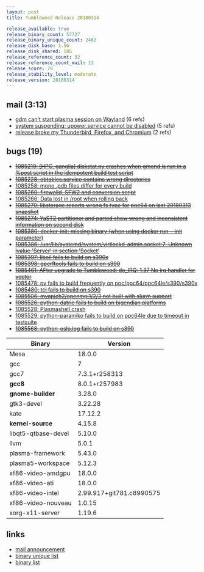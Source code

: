 ```yaml
---
layout: post
title: Tumbleweed Release 20180314

release_available: true
release_binary_count: 57727
release_binary_unique_count: 2462
release_disk_base: 1.5G
release_disk_shared: 18G
release_reference_count: 32
release_reference_count_mail: 13
release_score: 79
release_stability_level: moderate
release_version: 20180314
---
```


## mail (3:13)

- [gdm can't start plasma session on Wayland](https://lists.opensuse.org/opensuse-factory/2018-03/msg00475.html) (6 refs)
- [system suspending: upower.service cannot be disabled](https://lists.opensuse.org/opensuse-factory/2018-03/msg00474.html) (5 refs)
- [release broke my Thunderbird, Firefox, and Chromium](https://lists.opensuse.org/opensuse-factory/2018-03/msg00463.html) (2 refs)

## bugs (19)

<!--more-->

- ~~[1085219: \[HPC, ganglia\] diskstat.py crashes when gmond is run in a %post script in the idempotent build test script](https://bugzilla.opensuse.org/show_bug.cgi?id=1085219)~~
- ~~[1085228: ebtables.service contains wrong directories](https://bugzilla.opensuse.org/show_bug.cgi?id=1085228)~~
- [1085258: mono .pdb files differ for every build](https://bugzilla.opensuse.org/show_bug.cgi?id=1085258)
- ~~[1085260: firewalld, SFW2 and conversion script](https://bugzilla.opensuse.org/show_bug.cgi?id=1085260)~~
- [1085266: Data lost in /root when rolling back](https://bugzilla.opensuse.org/show_bug.cgi?id=1085266)
- ~~[1085270: libstorage reports wrong fs type for ppc64 on last 20180313 snapshot](https://bugzilla.opensuse.org/show_bug.cgi?id=1085270)~~
- ~~[1085274: YaST2 partitioner and parted show wrong and inconsistent information on second disk](https://bugzilla.opensuse.org/show_bug.cgi?id=1085274)~~
- ~~[1085380: docker-init: missing binary (when using docker run --init parameter)](https://bugzilla.opensuse.org/show_bug.cgi?id=1085380)~~
- ~~[1085386: /usr/lib/systemd/system/virtlockd-admin.socket:7: Unknown lvalue 'Server' in section 'Socket'](https://bugzilla.opensuse.org/show_bug.cgi?id=1085386)~~
- ~~[1085397: liboil fails to build on s390x](https://bugzilla.opensuse.org/show_bug.cgi?id=1085397)~~
- ~~[1085398: gperftools fails to build on s390](https://bugzilla.opensuse.org/show_bug.cgi?id=1085398)~~
- ~~[1085461: AFter upgrade to Tumbleweed:  do_IRQ: 1.37 No irq handler for vector](https://bugzilla.opensuse.org/show_bug.cgi?id=1085461)~~
- [1085478: pv fails to build frequently on ppc/ppc64/ppc64le/s390/s390x](https://bugzilla.opensuse.org/show_bug.cgi?id=1085478)
- ~~[1085480: tcl fails to build on s390](https://bugzilla.opensuse.org/show_bug.cgi?id=1085480)~~
- ~~[1085506: mvapich2/openmpi1/2/3 not built with slurm support](https://bugzilla.opensuse.org/show_bug.cgi?id=1085506)~~
- ~~[1085526: python-datrie fails to build on bigendian platforms](https://bugzilla.opensuse.org/show_bug.cgi?id=1085526)~~
- [1085528: Plasmashell crash](https://bugzilla.opensuse.org/show_bug.cgi?id=1085528)
- [1085529: python-paramiko fails to build on ppc64le due to timeout in testsuite](https://bugzilla.opensuse.org/show_bug.cgi?id=1085529)
- ~~[1085568: python-oslo.log fails to build on s390](https://bugzilla.opensuse.org/show_bug.cgi?id=1085568)~~

Binary | Version
--- | ---
Mesa | 18.0.0
gcc | 7
gcc7 | 7.3.1+r258313
**gcc8** | 8.0.1+r257983
**gnome-builder** | 3.28.0
gtk3-devel | 3.22.28
kate | 17.12.2
**kernel-source** | 4.15.8
libqt5-qtbase-devel | 5.10.0
llvm | 5.0.1
plasma-framework | 5.43.0
plasma5-workspace | 5.12.3
xf86-video-amdgpu | 18.0.0
xf86-video-ati | 18.0.0
xf86-video-intel | 2.99.917+git781.c8990575
xf86-video-nouveau | 1.0.15
xorg-x11-server | 1.19.6

## links

- [mail announcement](https://lists.opensuse.org/opensuse-factory/2018-03/msg00458.html)
- [binary unique list](http://download.tumbleweed.boombatower.com/20180314/rpm.unique.list)
- [binary list](http://download.tumbleweed.boombatower.com/20180314/rpm.list)
